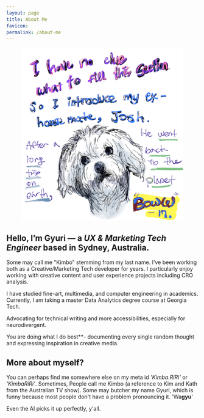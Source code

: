 ```yaml
---
layout: page
title: About Me
favicon:
permalink: /about-me
---
```


<div class="intro grid">
	<div class="col">
		<figure>
			<img src= "/assets/images/mydrawings/josh.jpg"/>
		</figure>
	</div>
	<div class="col">
		<div class="meta">
			<div class="title">
				<div class="title">
					<h2>Hello, I’m Gyuri — a <em>UX & Marketing Tech Engineer</em> based in Sydney, Australia.</h2>
				</div>
			</div>
			<div class="summary">
				<p>Some may call me "Kimbo" stemming from my last name. I’ve been working both as a Creative/Marketing Tech developer for years. I particularly enjoy
					working with creative content and user experience projects including CRO analysis.</p>
				<p>I have studied fine-art, multimedia, and computer engineering in academics. Currently, 
					I am taking a master Data Analytics degree course at Georgia Tech.</p>
				<p>Advocating for technical writing and more accessibilities, especially for neurodivergent.</p>
			</div>
		</div>
	</div>
</div>

You are doing what I do best**- documenting every single random thought and expressing inspiration in creative media.

## More about myself?

You can perhaps find me somewhere else on my meta id <em>'Kimba.RiRi'</em> or <em>'KimbaRiRi'</em>. Sometimes, People call me Kimbo (a reference to Kim and Kath from the Australian TV show). Some may butcher my name Gyuri, which is funny because most people don't have a problem pronouncing it.
'Wa**gyu**'

Even the AI picks it up perfectly, y'all.

<!-- Other than commercial projects, I also have lots of small side projects. They are listed here in <a class="" href="/sideproject">Side Projects</a>. -->
<!-- ## What I am good at it?  -->

